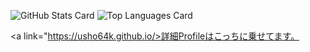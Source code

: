 ![GitHub Stats Card](https://github-readme-stats.vercel.app/api?username=usho64k&theme=dracula)
![Top Languages Card](https://github-readme-stats.vercel.app/api/top-langs/?username=usho64k)
  
<a link="https://usho64k.github.io/>詳細Profileはこっちに乗せてます。</a><br>
  
  
<!--
**usho64k/usho64k** is a ✨ _special_ ✨ repository because its `README.md` (this file) appears on your GitHub profile.

Here are some ideas to get you started:

- 🔭 I’m currently working on ...
- 🌱 I’m currently learning ...
- 👯 I’m looking to collaborate on ...
- 🤔 I’m looking for help with ...
- 💬 Ask me about ...
- 📫 How to reach me: ...
- 😄 Pronouns: ...
- ⚡ Fun fact: ...
-->

